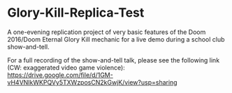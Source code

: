 # Glory-Kill-Replica-Test
A one-evening replication project of very basic features of the Doom 2016/Doom Eternal Glory Kill mechanic for a live demo during a school club show-and-tell.

For a full recording of the show-and-tell talk, please see the following link (CW: exaggerated video game violence): https://drive.google.com/file/d/1GM-vH4VNIkWKPQVy5TXWzposCN2kGwjK/view?usp=sharing
